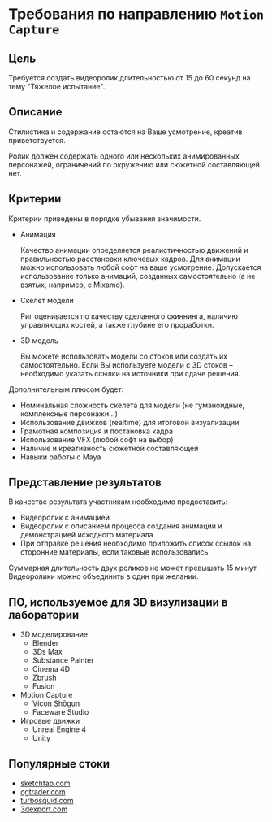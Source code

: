 # Требования по направлению `Motion Capture`

## Цель
Требуется создать видеоролик длительностью от 15 до 60 секунд на тему "Тяжелое испытание". 

## Описание 
 
Стилистика и содержание остаются на Ваше усмотрение, креатив приветствуется.

Ролик должен содержать одного или нескольких анимированных персонажей, ограничений по окружению или сюжетной составляющей нет. 

## Критерии

Критерии приведены в порядке убывания значимости.

* Анимация

    Качество анимации определяется реалистичностью движений и правильностью расстановки ключевых кадров. Для анимации можно использовать любой софт на ваше усмотрение. 
    Допускается использование только анимаций, созданных самостоятельно (а не взятых, например, с Mixamo).

* Скелет модели

    Риг оценивается по качеству сделанного скиннинга, наличию управляющих костей, а также глубине его проработки.

* 3D модель

    Вы можете использовать модели со стоков или создать их самостоятельно. Если Вы используете модели с 3D стоков – необходимо указать ссылки на источники при сдаче решения. 

    
Дополнительным плюсом будет:
* Номинальная сложность скелета для модели (не гуманоидные, комплексные персонажи...)
* Использование движков (realtime) для итоговой визуализации
* Грамотная композиция и постановка кадра
* Использование VFX (любой софт на выбор)
* Наличие и креативность сюжетной составляющей
* Навыки работы с Maya


## Представление результатов

В качестве результата участникам необходимо предоставить:
* Видеоролик с анимацией
* Видеоролик с описанием процесса создания анимации и демонстрацией исходного материала
* При отправке решения необходимо приложить список ссылок на сторонние материалы, если таковые использовались

Суммарная длительность двух роликов не может превышать 15 минут. Видеоролики можно объединить в один при желании.

## ПО, используемое для 3D визулизации в лаборатории

* 3D моделирование
    * Blender
    * 3Ds Max
    * Substance Painter
    * Cinema 4D
    * Zbrush
    * Fusion
* Motion Capture
    * Vicon Shōgun
    * Faceware Studio
* Игровые движки
    * Unreal Engine 4
    * Unity

## Популярные стоки
* [sketchfab.com](https://sketchfab.com)
* [cgtrader.com](https://cgtrader.com)
* [turbosquid.com](https://turbosquid.com)
* [3dexport.com](https://3dexport.com)
